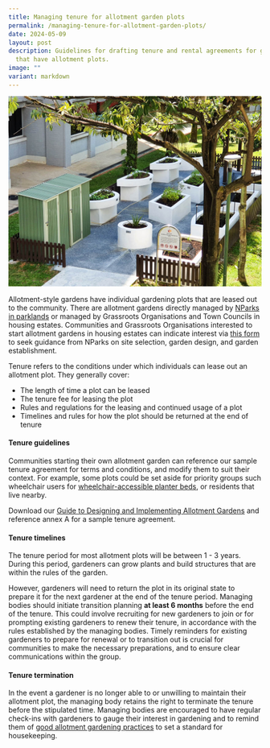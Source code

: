 ```yaml
---
title: Managing tenure for allotment garden plots
permalink: /managing-tenure-for-allotment-garden-plots/
date: 2024-05-09
layout: post
description: Guidelines for drafting tenure and rental agreements for gardens
  that have allotment plots.
image: ""
variant: markdown
---
```

<img title="A small allotment garden in a housing estate. Photo by Jacqueline Chua." src="/images/Garden%20design/OpenGarden_JacChua.jpg">
<p>Allotment-style gardens have individual gardening plots that are leased out to the community. There are allotment gardens directly managed by <a href="/get-involved/allotment-gardens/">NParks in parklands</a> or managed by Grassroots Organisations and Town Councils in housing estates. Communities and Grassroots Organisations interested to start allotment gardens in housing estates can indicate interest via <a href="https://form.gov.sg/64b78ef1a218a40012387fa4">this form</a> to seek guidance from NParks on site selection, garden design, and garden establishment. </p>
<p>Tenure refers to the conditions under which individuals can lease out an allotment plot. They generally cover:</p>
<ul>
	<li>The length of time a plot can be leased</li>
	<li>The tenure fee for leasing the plot</li>
	<li>Rules and regulations for the leasing and continued usage of a plot</li>
	<li>Timelines and rules for how the plot should be returned at the end of tenure</li>
	</ul>
<h4>Tenure guidelines</h4>
<p>Communities starting their own allotment garden can reference our sample tenure agreement for terms and conditions, and modify them to suit their context. For example, some plots could be set aside for priority groups such wheelchair users for <a href="/page-index/hardscapes/planter-beds/">wheelchair-accessible planter beds</a>, or residents that live nearby.</p>
<p>Download our <a href="https://go.gov.sg/allotment-guide">Guide to Designing and Implementing Allotment Gardens</a> and reference annex A for a sample tenure agreement.</p>
<h4>Tenure timelines</h4>
<p>The tenure period for most allotment plots will be between 1 - 3 years. During this period, gardeners can grow  plants and build structures that are within the rules of the garden.</p>
<p>However, gardeners will need to return the plot in its original state to prepare it for the next gardener at the end of the tenure period. Managing bodies should initiate transition planning <b>at least 6 months</b> before the end of the tenure. This could involve recruiting for new gardeners to join or for prompting existing gardeners to renew their tenure, in accordance with the rules established by the managing bodies. Timely reminders for existing gardeners to prepare for renewal or to transition out is crucial for communities to make the necessary preparations, and to ensure clear communications within the group. </p>
<h4>Tenure termination</h4>
<p>In the event a gardener is no longer able to or unwilling to maintain their allotment plot, the managing body retains the right to terminate the tenure before the stipulated time. Managing bodies are encouraged to have regular check-ins with gardeners to gauge their interest in gardening and to remind them of <a href="">good allotment gardening practices</a> to set a standard for housekeeping. </p>

